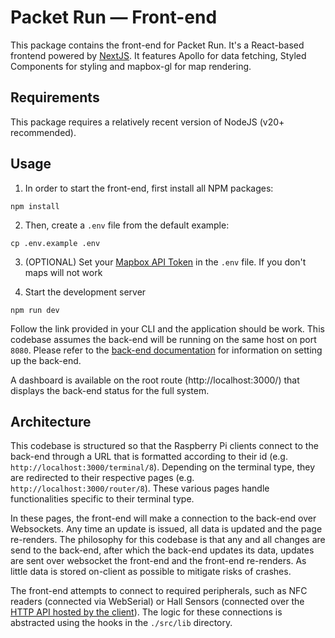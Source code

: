 # Packet Run — Front-end
This package contains the front-end for Packet Run. It's a React-based frontend
powered by [NextJS](https://nextjs.org). It features Apollo for data fetching,
Styled Components for styling and mapbox-gl for map rendering.

## Requirements
This package requires a relatively recent version of NodeJS (v20+
recommended). 

## Usage
1. In order to start the front-end, first install all NPM packages:
```
npm install
```

2. Then, create a `.env` file from the default example:
```
cp .env.example .env
```

3. (OPTIONAL) Set your [Mapbox API
   Token](https://account.mapbox.com/access-tokens/) in the `.env` file. If you
   don't maps will not work

4. Start the development server
```
npm run dev
```

Follow the link provided in your CLI and the application should be work. This
codebase assumes the back-end will be running on the same host on port `8080`.
Please refer to the [back-end documentation](../backend/) for information on
setting up the back-end.

A dashboard is available on the root route (http://localhost:3000/) that
displays the back-end status for the full system.

## Architecture
This codebase is structured so that the Raspberry Pi clients connect to the
back-end through a URL that is formatted according to their id (e.g.
`http://localhost:3000/terminal/8`). Depending on the terminal type, they are redirected
to their respective pages (e.g. `http://localhost:3000/router/8`). These various
pages handle functionalities specific to their terminal type. 

In these pages, the front-end will make a connection to the back-end over
Websockets. Any time an update is issued, all data is updated and the page
re-renders. The philosophy for this codebase is that any and all changes are
send to the back-end, after which the back-end updates its data, updates are
sent over websocket the front-end and the front-end re-renders. As little data
is stored on-client as possible to mitigate risks of crashes.

The front-end attempts to connect to required peripherals, such as NFC readers
(connected via WebSerial) or Hall Sensors (connected over the [HTTP API hosted
by the client](../../../client/hall-sensor-server/)). The logic for these
connections is abstracted using the hooks in the `./src/lib` directory.